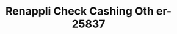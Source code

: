 ---
f_zip-code: 62056
f_state-code: IL
title: Renappli Check Cashing Oth er-25837
f_phone: 217-324-4552
f_city-only: Litchfield
f_address: E Rt 16 Litchfield
f_location-unique-id: '25837'
slug: renappli-check-cashing-oth-er-25837
updated-on: '2024-05-30T13:46:58.046Z'
created-on: '2024-05-30T13:36:59.803Z'
published-on: '2024-05-30T13:54:32.469Z'
f_city-state: cms/city/litchfield-il.md
f_company: cms/company/renappli-check-cashing-oth-er.md
f_state: cms/state/illinois.md
layout: '[payday-loan].html'
tags: payday-loan
---